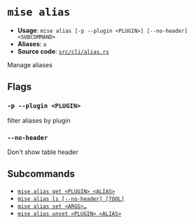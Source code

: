# `mise alias`

- **Usage**: `mise alias [-p --plugin <PLUGIN>] [--no-header] <SUBCOMMAND>`
- **Aliases**: `a`
- **Source code**: [`src/cli/alias.rs`](https://github.com/jdx/mise/blob/main/src/cli/alias.rs)

Manage aliases

## Flags

### `-p --plugin <PLUGIN>`

filter aliases by plugin

### `--no-header`

Don't show table header

## Subcommands

- [`mise alias get <PLUGIN> <ALIAS>`](/cli/alias/get.md)
- [`mise alias ls [--no-header] [TOOL]`](/cli/alias/ls.md)
- [`mise alias set <ARGS>…`](/cli/alias/set.md)
- [`mise alias unset <PLUGIN> <ALIAS>`](/cli/alias/unset.md)
